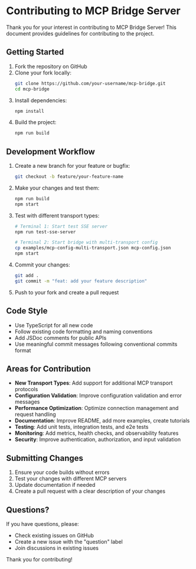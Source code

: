 # Contributing to MCP Bridge Server

Thank you for your interest in contributing to MCP Bridge Server! This document provides guidelines for contributing to the project.

## Getting Started

1. Fork the repository on GitHub
2. Clone your fork locally:
   ```bash
   git clone https://github.com/your-username/mcp-bridge.git
   cd mcp-bridge
   ```
3. Install dependencies:
   ```bash
   npm install
   ```
4. Build the project:
   ```bash
   npm run build
   ```

## Development Workflow

1. Create a new branch for your feature or bugfix:
   ```bash
   git checkout -b feature/your-feature-name
   ```

2. Make your changes and test them:
   ```bash
   npm run build
   npm start
   ```

3. Test with different transport types:
   ```bash
   # Terminal 1: Start test SSE server
   npm run test-sse-server
   
   # Terminal 2: Start bridge with multi-transport config
   cp examples/mcp-config-multi-transport.json mcp-config.json
   npm start
   ```

4. Commit your changes:
   ```bash
   git add .
   git commit -m "feat: add your feature description"
   ```

5. Push to your fork and create a pull request

## Code Style

- Use TypeScript for all new code
- Follow existing code formatting and naming conventions
- Add JSDoc comments for public APIs
- Use meaningful commit messages following conventional commits format

## Areas for Contribution

- **New Transport Types**: Add support for additional MCP transport protocols
- **Configuration Validation**: Improve configuration validation and error messages
- **Performance Optimization**: Optimize connection management and request handling
- **Documentation**: Improve README, add more examples, create tutorials
- **Testing**: Add unit tests, integration tests, and e2e tests
- **Monitoring**: Add metrics, health checks, and observability features
- **Security**: Improve authentication, authorization, and input validation

## Submitting Changes

1. Ensure your code builds without errors
2. Test your changes with different MCP servers
3. Update documentation if needed
4. Create a pull request with a clear description of your changes

## Questions?

If you have questions, please:
- Check existing issues on GitHub
- Create a new issue with the "question" label
- Join discussions in existing issues

Thank you for contributing!
